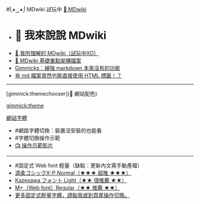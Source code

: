 #⎝◕‿◕⎠ MDwiki 試玩中
[📖  MDwiki]()

  - # 📣 我來說說 MDwiki
  - [💬 我所理解的 MDwiki（試玩中XD）](#!index.md)
  - [🔰 MDwiki 基礎重點架構檔案](#!mdwiki/mdwiki.main.md)
  - [Gimmicks：補強 markdown 本來沒有的功能](#!mdwiki/mdwiki.gimmicks.md)
  - [㊙ md 檔案竟然也能直接使用 HTML 標籤！？](#!mdwiki/mdwiki.html.md)
  ---

[gimmick:themechooser](🎨  網站配色)
<!-- [gimmick:theme](flatly) -->
<!-- +++ -->
[gimmick:theme](Darkly)
 <!-- +++ -->

[網站字體]()  

  - #網路字體切換：裝置沒安裝的也能看
  - #字體切換操作示範
  - [📺 操作示範影片](https://drive.google.com/file/d/0B3rgktr7zpP9M28zb0ptSzV4Z2M/preview)
  ----  
  - #固定式 Web font 輕量（缺點：更新內文需手動產檔）
  - <a href="javascript:font_set('\'genjyuugothicx\_p_normal\',arial');fancybox_openurl('http:\/\/jikasei.me\/font\/genjyuu');" title="源柔ゴシック (げんじゅうゴシック) は、フリーの OpenType フォントである「源ノ角ゴシック (Noto Sans CJK / Source Han Sans の日本語部分)」を TrueType 形式に変換し、角を丸める加工を行い丸ゴシック風にした派生フォントです。">源柔ゴシックX-P Normal（★★★ 超推 ★★★）</a>
  - <a href="javascript:font_set('\'kazesawa_light\',arial');fancybox_openurl('http:\/\/kazesawa.github.io');" title="M+ と Source Sans Pro の合成フォント">Kazesawa フォント Light（★★ 很推薦 ★★）</a>
  - <a href="javascript:font_set('\'mplus\-2p\-regular\-sub\',arial');fancybox_openurl('http:\/\/mplus.font\-face.jp');" title="M+">M+（Web font）Regular（★★ 推薦 ★★）</a>
  - <a href="javascript:$.fancybox.open('<select onchange=\'javascript:selectchanged(this)\'>' + document.getElementById('change_font').innerHTML + '</select>');">更多固定式輕量字體，請點我或到頁尾操作切換。</a>